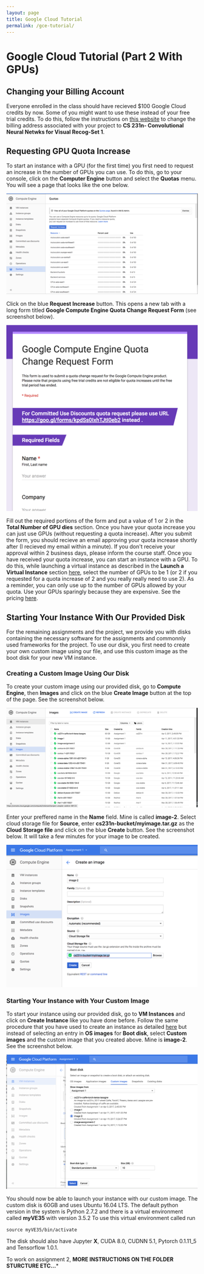 ```yaml
---
layout: page
title: Google Cloud Tutorial
permalink: /gce-tutorial/
---
```

# Google Cloud Tutorial (Part 2 With GPUs) #

## Changing your Billing Account ##
Everyone enrolled in the class should have recieved $100 Google Cloud credits by now. Some of you might want to use these instead of your free trial credits. To do this, follow the instructions on [this website](https://support.google.com/cloud/answer/6293499?hl=en "Title") to change the billing address associated with your project to **CS 231n- Convolutional Neural Netwks for Visual Recog-Set 1**.
	 
## Requesting GPU Quota Increase ##
To start an instance with a GPU (for the first time) you first need to request an increase in the number of GPUs you can use. To do this, go to your console, click on the **Computer Engine** button and select the **Quotas** menu. You will see a page that looks like the one below. 

<div class='fig figcenter fighighlight'>
  <img src='/assets/google-cloud-quotas-screen.png'>
</div>

Click on the blue **Request Increase** button. This opens a new tab with a long form titled **Google Compute Engine Quota Change Request Form** (see screenshot below). 
<div class='fig figcenter fighighlight'>
  <img src='/assets/google-cloud-quotas-form.png'>
</div>

Fill out the required portions of the form and put a value of 1 or 2 in the **Total Number of GPU dies** section. Once you have your quota increase you can just use GPUs (without requesting a quota increase). After you submit the form, you should recieve an email approving your quota increase shortly after (I recieved my email within a minute). If you don't receive your approval within 2 business days, please inform the course staff. Once you have received your quota increase, you can start an instance with a GPU. To do this, while launching a virtual instance as described in the **Launch a Virtual Instance** section [here](http://cs231n.github.io/gce-tutorial/ "title"), select the number of GPUs to be 1 (or 2 if you requested for a quota increase of 2 and you really really need to use 2). As a reminder, you can only use up to the number of GPUs allowed by your quota. Use your GPUs sparingly because they are expensive. See the pricing [here](https://cloud.google.com/compute/pricing#gpus "title").

## Starting Your Instance With Our Provided Disk ##
For the remaining assignments and the project, we provide you with disks containing the necessary software for the assignments and commonnly used frameworks for the project. To use our disk, you first need to create your own custom image using our file, and use this custom image as the boot disk for your new VM instance. 

### Creating a Custom Image Using Our Disk ###
To create your custom image using our provided disk, go to **Compute Engine**, then **Images** and click on the blue **Create Image** button at the top of the page. See the screenshot below.
<div class='fig figcenter fighighlight'>
  <img src='/assets/google-cloud-create-image-screenshot.png'>
</div>

Enter your preffered name in the **Name** field. Mine is called **image-2**. Select cloud storage file for **Source**, enter **cs231n-bucket/myimage.tar.gz** as the **Cloud Storage file** and click on the blue **Create** button. See the screenshot below. It will take a few minutes for your image to be created. 

<div class='fig figcenter fighighlight'>
  <img src='/assets/google-cloud-select-cloud-storage.png'>
</div>

### Starting Your Instance with Your Custom Image ###
To start your instance using our provided disk, go to **VM Instances** and click on **Create Instance** like you have done before. Follow the same procedure that you have used to create an instance as detailed [here](http://cs231n.github.io/gce-tutorial/ "title") but instead of selecting an entry in **OS images** for **Boot disk**, select **Custom images** and the custom image that you created above. Mine is **image-2**. See the screenshot below. 

<div class='fig figcenter fighighlight'>
  <img src='/assets/google-cloud-select-custom-image.png'>
</div>

You should now be able to launch your instance with our custom image. The custom disk is 60GB and uses Ubuntu 16.04 LTS. The default python version in the system is Python 2.7.2 and there is a virtual environment called **myVE35** with version 3.5.2 To use this virtual environment called run 

```
source myVE35/bin/activate
```

The disk should also have Jupyter **X**, CUDA 8.0, CUDNN 5.1, Pytorch 0.1.11_5 and Tensorflow 1.0.1.


To work on assignment 2, **MORE INSTRUCTIONS ON THE FOLDER STURCTURE ETC...***


